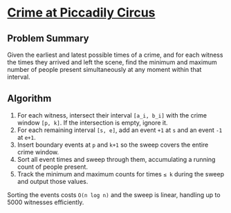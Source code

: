 # [Crime at Piccadily Circus](https://www.spoj.com/problems/PICAD)

## Problem Summary
Given the earliest and latest possible times of a crime, and for each witness the times they arrived and left the scene,
find the minimum and maximum number of people present simultaneously at any moment within that interval.

## Algorithm
1. For each witness, intersect their interval `[a_i, b_i]` with the crime window `[p, k]`. If the intersection is empty, ignore it.
2. For each remaining interval `[s, e]`, add an event `+1` at `s` and an event `-1` at `e+1`.
3. Insert boundary events at `p` and `k+1` so the sweep covers the entire crime window.
4. Sort all event times and sweep through them, accumulating a running count of people present.
5. Track the minimum and maximum counts for times `≤ k` during the sweep and output those values.

Sorting the events costs `O(n log n)` and the sweep is linear, handling up to 5000 witnesses efficiently.
